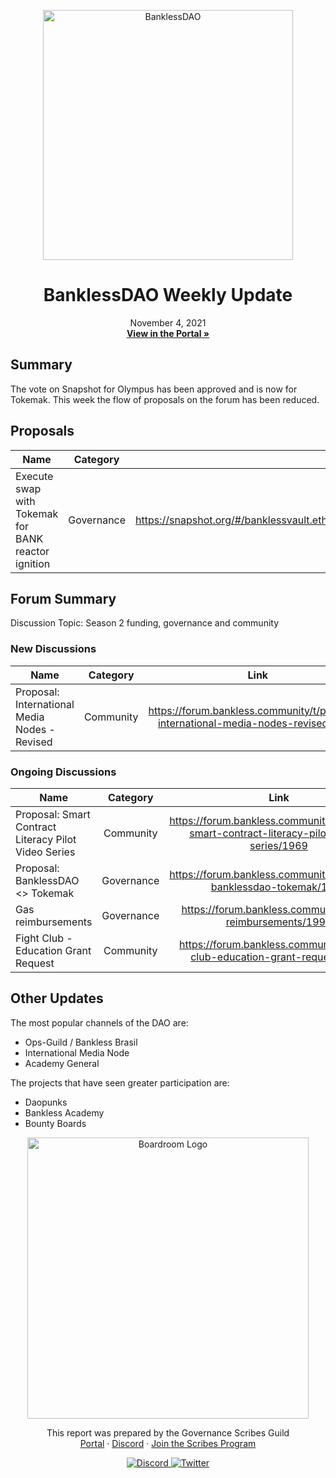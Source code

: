 
<p align="center">
  <a href="http://app.boardroom.info/BanklessDAO">
    <img src="https://www.bankless.community/logo.svg" alt="BanklessDAO" width="400" />
  </a>
  <h1 align="center">BanklessDAO Weekly Update</h1>
  <p align="center">
    November 4, 2021
  <br />
  <a href="http://app.boardroom.info/BanklessDAO"><strong>View in the Portal »</strong></a>
  <br />
  </p>
</p>

## Summary
The vote on Snapshot for Olympus has been approved and is now for Tokemak. This week the flow of proposals on the forum has been reduced.

## Proposals

| Name          | Category      | Link   |
| ------------- |:-------------:| :-----:|
| Execute swap with Tokemak for BANK reactor ignition | Governance | https://snapshot.org/#/banklessvault.eth/proposal/0xabccf8394b35e92043a4055f8430f1babd44fdc763849ad0158441073578a62e

## Forum Summary
Discussion Topic: Season 2 funding, governance and community

### New Discussions

| Name          | Category      | Link   |
| ------------- |:-------------:| :-----:|
| Proposal: International Media Nodes - Revised | Community | https://forum.bankless.community/t/proposal-international-media-nodes-revised/2020


### Ongoing Discussions

| Name          | Category      | Link   |
| ------------- |:-------------:| :-----:|
| Proposal: Smart Contract Literacy Pilot Video Series | Community | https://forum.bankless.community/t/proposal-smart-contract-literacy-pilot-video-series/1969
| Proposal: BanklessDAO <> Tokemak | Governance | https://forum.bankless.community/t/proposal-banklessdao-tokemak/1963
| Gas reimbursements | Governance | https://forum.bankless.community/t/gas-reimbursements/1991
| Fight Club - Education Grant Request | Community | https://forum.bankless.community/t/fight-club-education-grant-request/1903

## Other Updates

The most popular channels of the DAO are:
- Ops-Guild / Bankless Brasil
- International Media Node
- Academy General

The projects that have seen greater participation are:
- Daopunks
- Bankless Academy
- Bounty Boards

<p align="center">
  <a href="http://app.boardroom.info/">
    <img src="https://i.ibb.co/PFcchnQ/boardroom.png" alt="Boardroom Logo" width="450" />
  </a>
</p>

<p align="center">
	This report was prepared by the Governance Scribes Guild
  <br />
  <a href="http://boardroom.info/">Portal</a>
  ·
  <a href="https://discord.com/invite/tgrTFg9">Discord</a>
  ·
  <a href="https://boardroom.mirror.xyz/JHrN8nVy_J4C7Xzj37zoyPANg0ZnNszhWy9YOZHC0lM">Join the Scribes Program</a>
</p>

<p align="center">
  <a href="https://discord.gg/CEZ8WfuK8s">
    <img src="https://img.shields.io/badge/Discord-Join-7289da?style=for-the-badge&logo=discord&logoColor=white" alt="Discord" />
  </a>
  <a href="https://twitter.com/boardroom_info">
    <img src="https://img.shields.io/badge/Twitter-Follow-1da1f2?style=for-the-badge&logo=twitter&logoColor=white" alt="Twitter" />
  </a>
</p>